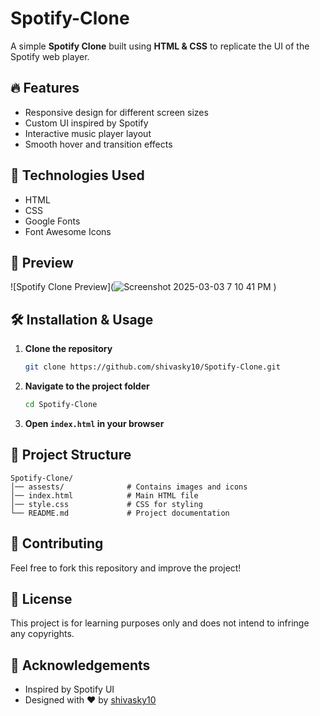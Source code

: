 # Spotify-Clone


A simple **Spotify Clone** built using **HTML & CSS** to replicate the UI of the Spotify web player.

## 🔥 Features
- Responsive design for different screen sizes
- Custom UI inspired by Spotify
- Interactive music player layout
- Smooth hover and transition effects

## 🚀 Technologies Used
- HTML
- CSS
- Google Fonts
- Font Awesome Icons

## 📸 Preview
![Spotify Clone Preview](![Screenshot 2025-03-03 7 10 41 PM](https://github.com/user-attachments/assets/a9be7425-1335-4c59-822d-29e74e648459)
)

## 🛠️ Installation & Usage
1. **Clone the repository**
   ```bash
   git clone https://github.com/shivasky10/Spotify-Clone.git
   ```
2. **Navigate to the project folder**
   ```bash
   cd Spotify-Clone
   ```
3. **Open `index.html` in your browser**

## 📌 Project Structure
```
Spotify-Clone/
│── assests/              # Contains images and icons
│── index.html            # Main HTML file
│── style.css             # CSS for styling
└── README.md             # Project documentation
```

## 🌟 Contributing
Feel free to fork this repository and improve the project!

## 📜 License
This project is for learning purposes only and does not intend to infringe any copyrights.

## 🙌 Acknowledgements
- Inspired by Spotify UI
- Designed with ❤️ by [shivasky10](https://github.com/shivasky10)

